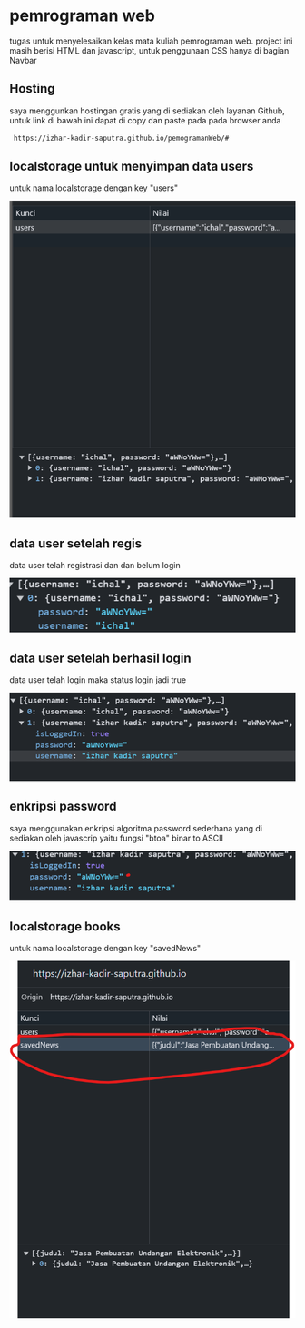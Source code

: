 
# pemrograman web

tugas untuk menyelesaikan kelas mata kuliah pemrograman web. project ini masih berisi HTML dan javascript, untuk penggunaan CSS hanya di bagian Navbar


## Hosting

saya menggunkan hostingan gratis yang di sediakan oleh layanan Github, untuk link di bawah ini dapat di copy dan paste pada pada browser anda

```bash
 https://izhar-kadir-saputra.github.io/pemogramanWeb/#
```


## localstorage untuk menyimpan data users
untuk nama localstorage dengan key "users"

![App Screenshot](./images/dataUser.png)

## data user setelah regis
data user telah registrasi dan dan belum login

![App Screenshot](./images/userregis.png)

## data user setelah berhasil login
data user telah login maka status login jadi true

![App Screenshot](./images/userlogin.png)

## enkripsi password
saya menggunakan enkripsi algoritma password sederhana yang di sediakan oleh javascrip yaitu fungsi "btoa" binar to ASCII

![App Screenshot](./images/enkripsipassword.png)

## localstorage books 
untuk nama localstorage dengan key "savedNews"

![App Screenshot](./images/databooks.png)


